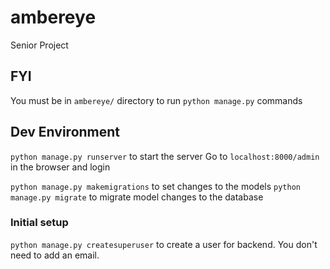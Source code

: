 # ambereye
Senior Project

## FYI
You must be in `ambereye/` directory to run `python manage.py` commands

## Dev Environment
`python manage.py runserver` to start the server
Go to `localhost:8000/admin` in the browser and login

`python manage.py makemigrations` to set changes to the models
`python manage.py migrate` to migrate model changes to the database

### Initial setup
`python manage.py createsuperuser` to create a user for backend.
You don't need to add an email.

